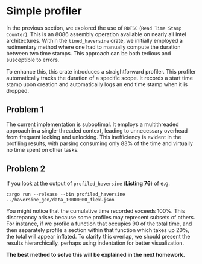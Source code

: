 # Simple profiler

In the previous section, we explored the use of `RDTSC` (`Read Time Stamp Counter`).
This is an 8086 assembly operation available on nearly all Intel architectures. Within the `timed_haversine` crate, we initially employed a rudimentary method where one had to manually compute the duration between two time stamps. This approach can be both tedious and susceptible to errors.

To enhance this, this crate introduces a straightforward profiler.
This profiler automatically tracks the duration of a specific scope. It records a start time stamp upon creation and automatically logs an end time stamp when it is dropped.

## Problem 1

The current implementation is suboptimal. It employs a multithreaded approach in a single-threaded context, leading to unnecessary overhead from frequent locking and unlocking. This inefficiency is evident in the
profiling results, with parsing consuming only 83% of the time and virtually no time spent on other tasks.

## Problem 2

If you look at the output of `profiled_haversine` (**Listing 76**) of e.g.

```
cargo run --release --bin profiled_haversine ../haversine_gen/data_10000000_flex.json
```

You might notice that the cumulative time recorded exceeds 100%. This discrepancy arises because some profiles may represent subsets of others. For instance, if we profile a function that occupies 90 of the total time, and then separately profile a section within that function
which takes up 20%, the total will appear inflated. To clarify this overlap, we should present the results hierarchically, perhaps using indentation for better visualization.

**The best method to solve this will be explained in the next homework.**
